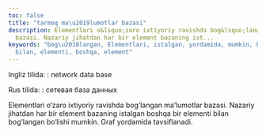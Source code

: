 ```yaml
---
toc: false
title: "tarmoq ma\u2019lumotlar bazasi"
description: Elementlari o&lsquo;zaro ixtiyoriy ravishda bog&lsquo;langan ma&rsquo;lumotlar
  bazasi. Nazariy jihatdan har bir element bazaning ist...
keywords: "bog\u2018langan, Elementlari, istalgan, yordamida, mumkin, bo\u2018lishi,
  bilan, elementi, boshqa, element"
---
```


Ingliz tilida:
:   network data base

Rus tilida:
:   сетевая база данных

Elementlari o‘zaro ixtiyoriy ravishda bog‘langan ma’lumotlar bazasi. Nazariy jihatdan har bir element bazaning istalgan boshqa bir elementi bilan bog‘langan bo‘lishi mumkin. Graf yordamida tavsiflanadi.